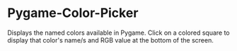 Pygame-Color-Picker
===================

Displays the named colors available in Pygame.
Click on a colored square to display that color's name/s and
RGB value at the bottom of the screen.
